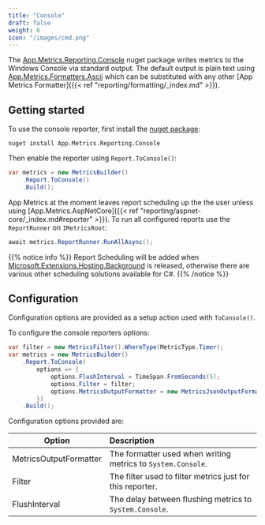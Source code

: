 ```yaml
---
title: "Console"
draft: false
weight: 6
icon: "/images/cmd.png"
---
```


The [App.Metrics.Reporting.Console](https://www.nuget.org/packages/App.Metrics.Reporting.Console/) nuget package writes metrics to the Windows Console via standard output. The default output is plain text using [App.Metrics.Formatters.Ascii](https://www.nuget.org/packages/App.Metrics.Formatters.Ascii/) which can be substituted with any other [App Metrics Formatter]({{< ref "reporting/formatting/_index.md" >}}).

## Getting started

<i class="fa fa-hand-o-right"></i> To use the console reporter, first install the [nuget package](https://www.nuget.org/packages/App.Metrics.Reporting.Console/):

```console
nuget install App.Metrics.Reporting.Console
```

<i class="fa fa-hand-o-right"></i> Then enable the reporter using `Report.ToConsole()`:

```csharp
var metrics = new MetricsBuilder()
    .Report.ToConsole()
    .Build();
```

<i class="fa fa-hand-o-right"></i> App Metrics at the moment leaves report scheduling up the the user unless using [App.Metrics.AspNetCore]({{< ref "reporting/aspnet-core/_index.md#reporter" >}}). To run all configured reports use the `ReportRunner` on `IMetricsRoot`:

```csharp
await metrics.ReportRunner.RunAllAsync();
```

{{% notice info %}}
Report Scheduling will be added when [Microsoft.Extensions.Hosting.Background](https://github.com/aspnet/Hosting/blob/dev/src/Microsoft.Extensions.Hosting.Abstractions/BackgroundService.cs) is released, otherwise there are various other scheduling solutions available for C#.
{{% /notice %}}

## Configuration

Configuration options are provided as a setup action used with `ToConsole()`.

<i class="fa fa-hand-o-right"></i> To configure the console reporters options:

```csharp
var filter = new MetricsFilter().WhereType(MetricType.Timer);
var metrics = new MetricsBuilder()
    .Report.ToConsole(
        options => {
            options.FlushInterval = TimeSpan.FromSeconds(5);
            options.Filter = filter;
            options.MetricsOutputFormatter = new MetricsJsonOutputFormatter();
        })
    .Build();
```

<i class="fa fa-hand-o-right"></i> Configuration options provided are:

|Option|Description|
|------|:--------|
|MetricsOutputFormatter|The formatter used when writing metrics to `System.Console`.
|Filter|The filter used to filter metrics just for this reporter.
|FlushInterval|The delay between flushing metrics to `System.Console`.